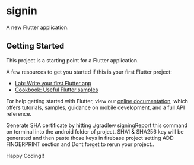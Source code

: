 # signin

A new Flutter application.

## Getting Started

This project is a starting point for a Flutter application.

A few resources to get you started if this is your first Flutter project:

- [Lab: Write your first Flutter app](https://flutter.dev/docs/get-started/codelab)
- [Cookbook: Useful Flutter samples](https://flutter.dev/docs/cookbook)

For help getting started with Flutter, view our
[online documentation](https://flutter.dev/docs), which offers tutorials,
samples, guidance on mobile development, and a full API reference.

Generate SHA certificate by hitting ./gradlew signingReport this command on terminal into the android folder of project.
SHA1 & SHA256 key will be generated and then paste those keys in firebase project setting ADD FINGERPRINT section and Dont forget to rerun your project..

Happy Coding!!
